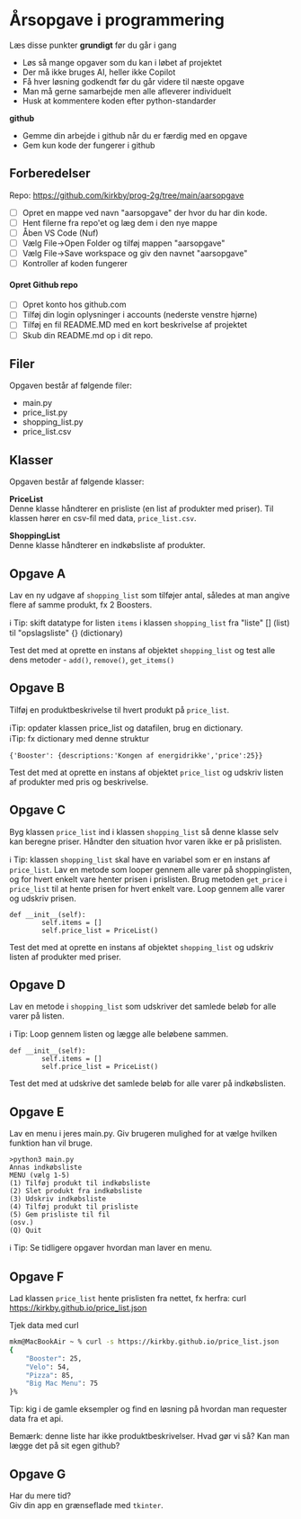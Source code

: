 # Årsopgave i programmering 

Læs disse punkter **grundigt** før du går i gang

- Løs så mange opgaver som du kan i løbet af projektet
- Der må ikke bruges AI, heller ikke Copilot
- Få hver løsning godkendt før du går videre til næste opgave
- Man må gerne samarbejde men alle afleverer individuelt
- Husk at kommentere koden efter python-standarder

**github**
- Gemme din arbejde i github når du er færdig med en opgave
- Gem kun kode der fungerer i github

## Forberedelser 
Repo: https://github.com/kirkby/prog-2g/tree/main/aarsopgave

- [ ] Opret en mappe ved navn "aarsopgave" der hvor du har din kode.
- [ ] Hent filerne fra repo'et og læg dem i den nye mappe
- [ ] Åben VS Code (Nuf)
- [ ] Vælg File->Open Folder og tilføj mappen "aarsopgave"
- [ ] Vælg File->Save workspace og giv den navnet "aarsopgave"
- [ ] Kontroller af koden fungerer

#### Opret Github repo
- [ ] Opret konto hos github.com
- [ ] Tilføj din login oplysninger i accounts (nederste venstre hjørne)
- [ ] Tilføj en fil README.MD med en kort beskrivelse af projektet
- [ ] Skub din README.md op i dit repo. 

## Filer
Opgaven består af følgende filer:
- main.py
- price_list.py
- shopping_list.py
- price_list.csv

## Klasser
Opgaven består af følgende klasser:

**PriceList**  
Denne klasse håndterer en prisliste (en list af produkter med priser).
Til klassen hører en csv-fil med data, `price_list.csv`.

**ShoppingList**  
Denne klasse håndterer en indkøbsliste af produkter.

## Opgave A
Lav en ny udgave af `shopping_list` som tilføjer antal, således
at man angive flere af samme produkt, fx 2 Boosters.

:information_source: Tip: skift datatype for listen `items` i klassen `shopping_list` fra "liste" [] (list) til "opslagsliste" {} (dictionary)

Test det med at oprette en instans af objektet `shopping_list` og test alle dens metoder - `add()`, `remove()`, `get_items()` 

## Opgave B
Tilføj en produktbeskrivelse til hvert produkt på `price_list`.

:information_source:Tip: opdater klassen price_list og datafilen, brug en dictionary.  
:information_source:Tip: fx dictionary med denne struktur
```
{'Booster': {descriptions:'Kongen af energidrikke','price':25}}
```
  
Test det med at oprette en instans af objektet `price_list` og udskriv listen af produkter med pris og beskrivelse.

## Opgave C
Byg klassen `price_list` ind i klassen `shopping_list` så denne klasse selv kan beregne priser. Håndter den situation hvor varen ikke er på prislisten.

:information_source: Tip: klassen `shopping_list` skal have en variabel som er en instans af `price_list`.
Lav en metode som looper gennem alle varer på shoppinglisten, og for hvert enkelt vare henter prisen i prislisten.
Brug metoden `get_price` i `price_list` til at hente prisen for hvert enkelt vare.
Loop gennem alle varer og udskriv prisen.

```
def __init__(self):
        self.items = []
        self.price_list = PriceList()
```

Test det med at oprette en instans af objektet `shopping_list` og udskriv listen af produkter med priser.

## Opgave D
Lav en metode i `shopping_list` som udskriver det samlede beløb for alle varer på listen.

:information_source: Tip: Loop gennem listen og lægge alle beløbene sammen. 
```
def __init__(self):
        self.items = []
        self.price_list = PriceList()
```


Test det med at udskrive det samlede beløb for alle varer på indkøbslisten.

## Opgave E
Lav en menu i jeres main.py. Giv brugeren mulighed for at vælge hvilken funktion han vil bruge.

```
>python3 main.py
Annas indkøbsliste
MENU (vælg 1-5)
(1) Tilføj produkt til indkøbsliste
(2) Slet produkt fra indkøbsliste
(3) Udskriv indkøbsliste
(4) Tilføj produkt til prisliste
(5) Gem prisliste til fil
(osv.)
(Q) Quit
```

:information_source: Tip: Se tidligere opgaver hvordan man laver en menu.

## Opgave F
Lad klassen `price_list` hente prislisten fra nettet, fx herfra:
curl https://kirkby.github.io/price_list.json

Tjek data med curl
``` bash 
mkm@MacBookAir ~ % curl -s https://kirkby.github.io/price_list.json
{
    "Booster": 25,
    "Velo": 54,
    "Pizza": 85,
    "Big Mac Menu": 75
}%  
```

Tip: kig i de gamle eksempler og find en løsning på hvordan man requester data fra et api.


Bemærk: denne liste har ikke produktbeskrivelser. Hvad gør vi så? Kan man lægge det på sit egen github?

## Opgave G
Har du mere tid?  
Giv din app en grænseflade med `tkinter`.  

